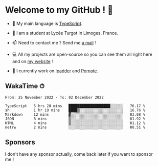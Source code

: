# Welcome to my GitHub ! 🌃

- 🔭 My main language is [TypeScript](https://www.typescriptlang.org/).

- 🌱 I am a student at Lycée Turgot in Limoges, France.

- 📫 Need to contact me ? Send me <a href="mailto:mikkel@milescode.dev">a mail</a> !

- 💻 All my projects are open-source so you can see them all right here and on <a href="https://www.vexcited.ml">my website</a> !

- 👀 I currently work on [lpadder](https://github.com/Vexcited/lpadder) and [Pornote](https://github.com/Vexcited/Pornote).

## WakaTime ⏱

<!--START_SECTION:waka-->

```text
From: 25 November 2022 - To: 02 December 2022

TypeScript   5 hrs 20 mins   ███████████████████░░░░░░   76.17 %
sh           1 hr 10 mins    ████▒░░░░░░░░░░░░░░░░░░░░   16.76 %
Markdown     12 mins         ▓░░░░░░░░░░░░░░░░░░░░░░░░   03.08 %
JSON         8 mins          ▒░░░░░░░░░░░░░░░░░░░░░░░░   01.92 %
HTML         4 mins          ▒░░░░░░░░░░░░░░░░░░░░░░░░   01.12 %
netrw        2 mins          ░░░░░░░░░░░░░░░░░░░░░░░░░   00.51 %
```

<!--END_SECTION:waka-->

## Sponsors

I don't have any sponsor actually, come back later if you want to sponsor me !

